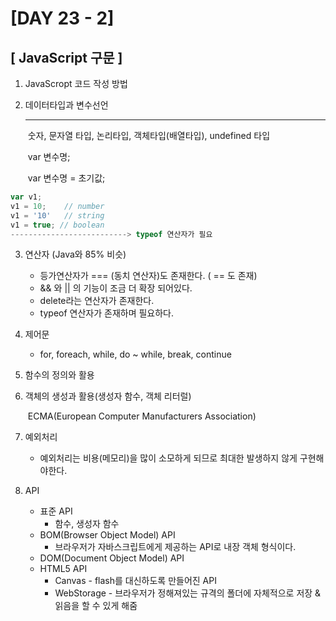 # [DAY 23 - 2]



## [ JavaScript 구문 ]

1. JavaScropt 코드 작성 방법

   

2. 데이터타입과 변수선언

   -------------------

   ​	숫자, 문자열 타입, 논리타입, 객체타입(배열타입), undefined 타입

   ​	var 변수명;

   ​	var 변수명 = 초기값;

```javascript
var v1;
v1 = 10;	// number
v1 = '10'	// string
v1 = true; // boolean
--------------------------> typeof 연산자가 필요
```



3. 연산자 (Java와 85% 비슷) 
   - 등가연산자가 === (동치 연산자)도 존재한다. ( == 도 존재)
   - && 와 || 의 기능이 조금 더 확장 되어있다.
   - delete라는 연산자가 존재한다.
   - typeof 연산자가 존재하며 필요하다.



4. 제어문

   - for, foreach, while, do ~ while, break, continue

     

5. 함수의 정의와 활용

   

6. 객체의 생성과 활용(생성자 함수, 객체 리터럴)

   ​									ECMA(European Computer Manufacturers Association)

   

7. 예외처리

   - 예외처리는 비용(메모리)을 많이 소모하게 되므로 최대한 발생하지 않게 구현해야한다.

     

8. API

   - 표준 API
     - 함수, 생성자 함수
   - BOM(Browser Object Model) API 
     - 브라우저가 자바스크립트에게 제공하는 API로 내장 객체 형식이다.
   - DOM(Document Object Model) API 
   - HTML5 API
     - Canvas - flash를 대신하도록 만들어진 API
     - WebStorage - 브라우저가 정해져있는 규격의 폴더에 자체적으로 저장 & 읽음을 할 수 있게 해줌
